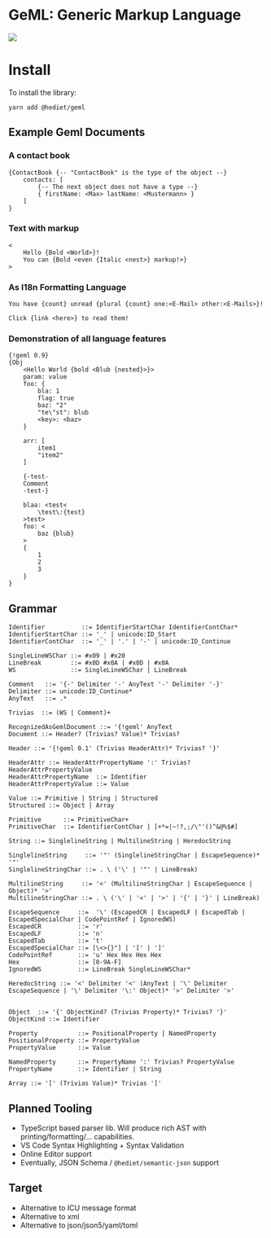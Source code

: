 # GeML: Generic Markup Language

[![](https://img.shields.io/twitter/follow/hediet_dev.svg?style=social)](https://twitter.com/intent/follow?screen_name=hediet_dev)

# Install

To install the library:

```
yarn add @hediet/geml
```

## Example Geml Documents

### A contact book

```
{ContactBook {-- "ContactBook" is the type of the object --}
    contacts: [
        {-- The next object does not have a type --}
        { firstName: <Max> lastName: <Mustermann> }
    ]
}
```

### Text with markup

```
<
    Hello {Bold <World>}!
    You can {Bold <even {Italic <nest>} markup!>}
>
```

### As I18n Formatting Language

```
You have {count} unread {plural {count} one:<E-Mail> other:<E-Mails>}!
```

```
Click {link <here>} to read them!
```

### Demonstration of all language features

```
{!geml 0.9}
{Obj
    <Hello World {bold <Blub {nested}>}>
    param: value
    foo: {
        bla: 1
        flag: true
        baz: "2"
        "te\"st": blub
        <key>: <baz>
    }

    arr: [
        item1
        "item2"
    ]

    {-test-
    Comment
    -test-}

    blaa: <test<
        \test\:{test}
    >test>
    foo: <
        baz {blub}
    >
    {
        1
        2
        3
    }
}
```

## Grammar

```
Identifier          ::= IdentifierStartChar IdentifierContChar*
IdentifierStartChar ::= '_' | unicode:ID_Start
IdentifierContChar  ::= '_' | '.' | '-' | unicode:ID_Continue

SingleLineWSChar ::= #x09 | #x20
LineBreak        ::= #x0D #x0A | #x0D | #x0A
WS               ::= SingleLineWSChar | LineBreak

Comment   ::= '{-' Delimiter '-' AnyText '-' Delimiter '-}'
Delimiter ::= unicode:ID_Continue*
AnyText   ::= .*

Trivias  ::= (WS | Comment)+

RecognizedAsGemlDocument ::= '{!geml' AnyText
Document ::= Header? (Trivias? Value)* Trivias?

Header ::= '{!geml 0.1' (Trivias HeaderAttr)* Trivias? '}'

HeaderAttr ::= HeaderAttrPropertyName ':' Trivias? HeaderAttrPropertyValue
HeaderAttrPropertyName  ::= Identifier
HeaderAttrPropertyValue ::= Value

Value ::= Primitive | String | Structured
Structured ::= Object | Array

Primitive      ::= PrimitiveChar+
PrimitiveChar  ::= IdentifierContChar | [+*=|~!?,;/\"'()^&@%$#]

String ::= SinglelineString | MultilineString | HeredocString

SinglelineString     ::= '"' (SinglelineStringChar | EscapeSequence)* '"'
SinglelineStringChar ::= . \ ('\' | '"' | LineBreak)

MultilineString     ::= '<' (MultilineStringChar | EscapeSequence | Object)* '>'
MultilineStringChar ::= . \ ('\' | '<' | '>' | '{' | '}' | LineBreak)

EscapeSequence     ::=  '\' (EscapedCR | EscapedLF | EscapedTab | EscapedSpecialChar | CodePointRef | IgnoredWS)
EscapedCR          ::= 'r'
EscapedLF          ::= 'n'
EscapedTab         ::= 't'
EscapedSpecialChar ::= [\<>{}"] | '[' | ']'
CodePointRef       ::= 'u' Hex Hex Hex Hex
Hex                ::= [0-9A-F]
IgnoredWS          ::= LineBreak SingleLineWSChar*

HeredocString ::= '<' Delimiter '<' (AnyText | '\' Delimiter EscapeSequence | '\' Delimiter '\:' Object)* '>' Delimiter '>'


Object  ::= '{' ObjectKind? (Trivias Property)* Trivias? '}'
ObjectKind ::= Identifier

Property           ::= PositionalProperty | NamedProperty
PositionalProperty ::= PropertyValue
PropertyValue      ::= Value

NamedProperty      ::= PropertyName ':' Trivias? PropertyValue
PropertyName       ::= Identifier | String

Array ::= '[' (Trivias Value)* Trivias ']'

```

## Planned Tooling

-   TypeScript based parser lib. Will produce rich AST with printing/formatting/... capabilities.
-   VS Code Syntax Highlighting + Syntax Validation
-   Online Editor support
-   Eventually, JSON Schema / `@hediet/semantic-json` support

## Target

-   Alternative to ICU message format
-   Alternative to xml
-   Alternative to json/json5/yaml/toml
